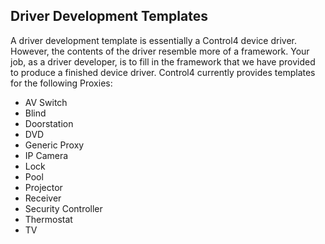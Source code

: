 ## Driver Development Templates

A driver development template is essentially a Control4 device driver. However, the contents of the driver resemble more of a framework. Your job, as a driver developer, is to fill in the framework that we have provided to produce a finished device driver. Control4 currently provides templates for the following Proxies:

- AV Switch
- Blind
- Doorstation
- DVD
- Generic Proxy
- IP Camera
- Lock
- Pool
- Projector
- Receiver
- Security Controller
- Thermostat
- TV